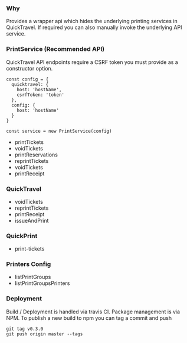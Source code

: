 ### Why

Provides a wrapper api which hides the underlying printing services in QuickTravel.
If required you can also manually invoke the underlying API service.

### PrintService (Recommended API)

QuickTravel API endpoints require a CSRF token you must provide as a constructor option.

```
const config = {
  quicktravel: {
    host: 'hostName',
    csrfToken: 'token'
  },
  config: {
    host: 'hostName'
  }
}

const service = new PrintService(config)
```

* printTickets
* voidTickets
* printReservations
* reprintTickets
* voidTickets
* printReceipt

### QuickTravel

* voidTickets
* reprintTickets
* printReceipt
* issueAndPrint

### QuickPrint

* print-tickets

### Printers Config

* listPrintGroups
* listPrintGroupsPrinters


### Deployment

Build / Deployment is handled via travis CI.
Package management is via NPM.
To publish a new build to npm you can tag a commit and push

```
git tag v0.3.0
git push origin master --tags
```
